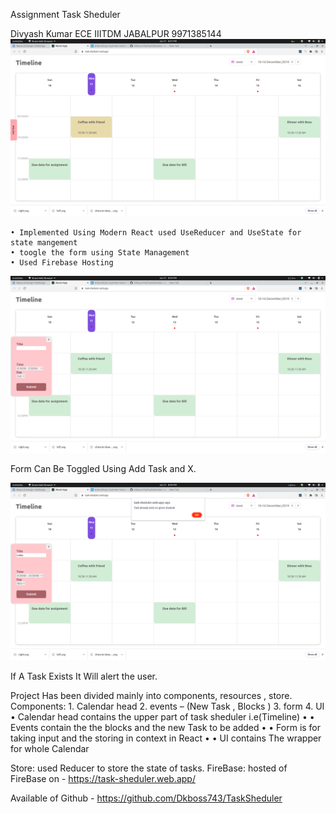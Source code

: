 Assignment Task Sheduler

Divyash Kumar
ECE
IIITDM JABALPUR
9971385144
![Screenshot](https://github.com/Dkboss743/TaskSheduler/blob/master/src/pics/Screenshot%20from%202022-06-21%2020-01-08.png)


    • Implemented Using Modern React used UseReducer and UseState for state mangement
    • toogle the form using State Management
    • Used Firebase Hosting



![Screenshot](https://github.com/Dkboss743/TaskSheduler/blob/master/src/pics/Screenshot%20from%202022-06-21%2020-04-14.png)
      
Form Can Be Toggled Using Add Task and X.


![Screenshot](https://github.com/Dkboss743/TaskSheduler/blob/master/src/pics/Screenshot%20from%202022-06-21%2020-04-29.png)

If A Task Exists It Will alert the user.

Project Has been divided mainly into components, resources , store.
Components: 
    1. Calendar head
    2. events – (New Task , Blocks )
    3. form
    4. UI 
    • Calendar head contains the upper part of task sheduler i.e(Timeline) 
    • 
    • Events contain the the blocks and the new Task to be added
    • 
    • Form is for taking input and the storing in context in React
    • 
    • UI contains The wrapper for whole Calendar

Store:
            used Reducer to store the state of tasks.
FireBase:
           hosted of FireBase on -   https://task-sheduler.web.app/
 
Available of Github   -  https://github.com/Dkboss743/TaskSheduler
    

